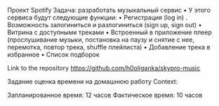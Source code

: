 Проект Spotify
Задача: разработать музыкальный сервис •
У этого сервиса будут следующие функции:
• Регистрация (log in)
. Возможность залогиниться и разлогиниться (sign up, sign out)
• Витрина с доступными треками
• Встроенный в приложение плеер (прослушивание музыки, постановка на паузу и снятие с нее, перемотка, повтор трека, shuffle плейлиста)
• Добавление трека в избранное
• Список подборок

Link to the repository https://github.com/h0oliganka/skypro-music

Задание оценка времени на домашнюю работу Context:

Запланированное время: 12 часов
Фактическое время: 10 часов